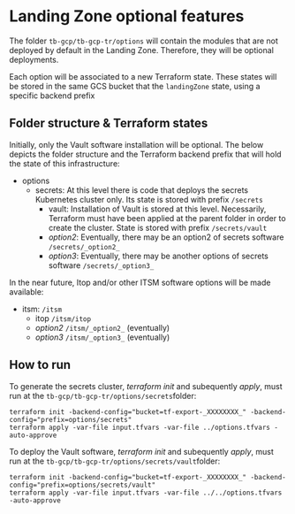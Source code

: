 # Landing Zone optional features

The folder `tb-gcp/tb-gcp-tr/options` will contain the modules that are not deployed by default in the Landing Zone. Therefore, they will be
optional deployments.

Each option will be associated to a new Terraform state. These states will be stored in the same GCS bucket that the `landingZone` state, 
using a specific backend prefix

## Folder structure & Terraform states
Initially, only the Vault software installation will be optional. The below depicts the folder structure and the Terraform backend prefix that 
will hold the state of this infrastructure: 
- options
  - secrets: At this level there is code that deploys the secrets Kubernetes cluster only. Its state is stored with prefix `/secrets`
    - vault: Installation of Vault is stored at this level. Necessarily, Terraform must have been applied at the parent folder in order
           to create the cluster. State is stored with prefix `/secrets/vault`
    - _option2_: Eventually, there may be an option2 of secrets software   `/secrets/_option2_`
    - _option3_: Eventually, there may be another options of secrets software  `/secrets/_option3_`

In the near future, Itop and/or other ITSM software options will be made available: 
  - itsm:           `/itsm`
    - itop          `/itsm/itop`
    - _option2_     `/itsm/_option2_` (eventually)
    - _option3_     `/itsm/_option3_` (eventually)
    
## How to run
To generate the secrets cluster, _terraform init_ and subequently _apply_, must run at the `tb-gcp/tb-gcp-tr/options/secrets`folder:

```
terraform init -backend-config="bucket=tf-export-_XXXXXXXX_" -backend-config="prefix=options/secrets"
terraform apply -var-file input.tfvars -var-file ../options.tfvars -auto-approve
```

To deploy the Vault software, _terraform init_ and subequently _apply_, must run at the `tb-gcp/tb-gcp-tr/options/secrets/vault`folder:
```
terraform init -backend-config="bucket=tf-export-_XXXXXXXX_" -backend-config="prefix=options/secrets/vault"
terraform apply -var-file input.tfvars -var-file ../../options.tfvars -auto-approve
``` 
